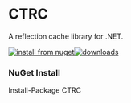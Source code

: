 CTRC
====

A reflection cache library for .NET.

[![install from nuget](http://img.shields.io/nuget/v/CTRC.svg?style=flat-square)](https://www.nuget.org/packages/CTRC)[![downloads](http://img.shields.io/nuget/dt/CTRC.svg?style=flat-square)](https://www.nuget.org/packages/CTRC)

### NuGet Install

Install-Package CTRC
